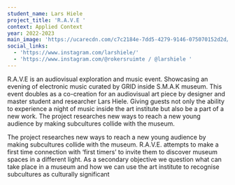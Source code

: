 ```yaml
---
student_name: Lars Hiele
project_title: 'R.A.V.E '
context: Applied Context
year: 2022-2023
main_image: 'https://ucarecdn.com/c7c2184e-7dd5-4279-9146-075070152d2d/'
social_links:
  - 'https://www.instagram.com/larshiele/'
  - 'https://www.instagram.com/@rokersruimte / @larshiele '
---
```

R.A.V.E is an audiovisual exploration and music event. Showcasing an evening of electronic music curated by GRID inside S.M.A.K museum. This event doubles as a co-creation for an audiovisual art piece by designer and master student and researcher Lars Hiele. Giving guests not only the ability to experience a night of music inside the art institute but also be a part of a new work. The project researches new ways to reach a new young audience by making subcultures collide with the museum. 

The project researches new ways to reach a new young audience by making subcultures collide with the museum. R.A.V.E. attempts to make a first time connection with ‘first timers’ to invite them to discover museum spaces in a different light. As a secondary objective we question what can take place in a museum and how we can use the art institute to recognise subcultures as culturally significant
